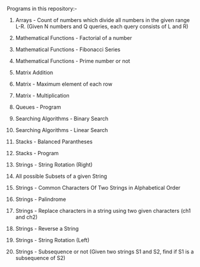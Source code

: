 Programs in this repository:-


1. Arrays - Count of numbers which divide all numbers in the given range L-R. (Given N numbers and Q queries, each query consists of L and R)

2. Mathematical Functions - Factorial of a number

3. Mathematical Functions - Fibonacci Series

4. Mathematical Functions - Prime number or not

5. Matrix Addition

6. Matrix - Maximum element of each row

7. Matrix - Multiplication

8. Queues - Program

9. Searching Algorithms - Binary Search

10. Searching Algorithms - Linear Search

11. Stacks - Balanced Parantheses

12. Stacks - Program

13. Strings - String Rotation (Right)

14. All possible Subsets of a given String

15. Strings - Common Characters Of Two Strings in Alphabetical Order

16. Strings - Palindrome

17. Strings - Replace characters in a string using two given characters (ch1 and ch2)

18. Strings - Reverse a String

19. Strings - String Rotation (Left)

20. Strings - Subsequence or not (Given two strings S1 and S2, find if S1 is a subsequence of S2)
